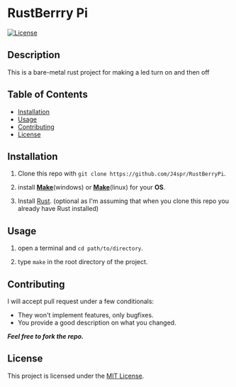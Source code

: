 # RustBerrry Pi

[![License](https://img.shields.io/badge/license-MIT-blue.svg)](LICENSE) 

## Description

This is a bare-metal rust project for making a led turn on and then off

## Table of Contents

- [Installation](#installation)
- [Usage](#usage)
- [Contributing](#contributing)
- [License](#license)

## Installation

1. Clone this repo with ```git clone https://github.com/J4spr/RustBerryPi```.

2. install **[Make]((https://gnuwin32.sourceforge.net/packages/make.htm))**(windows) or **[Make](https://www.gnu.org/software/make)**(linux) for your **OS**.

3. Install [Rust](https://www.rust-lang.org/). (optional as I'm assuming that when you clone this repo you already have Rust installed)

## Usage

1. open a terminal and ```cd path/to/directory```.

2. type ```make``` in the root directory of the project.

## Contributing

I will accept pull request under a few conditionals:

- They won't implement features, only bugfixes.
- You provide a good description on what you changed.

***Feel free to fork the repo.***

## License

This project is licensed under the [MIT License](LICENSE).

